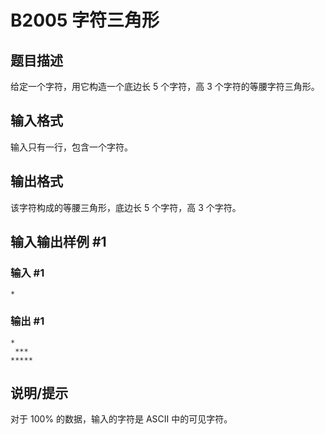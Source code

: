 # B2005 字符三角形

## 题目描述

给定一个字符，用它构造一个底边长 $5$ 个字符，高 $3$ 个字符的等腰字符三角形。

## 输入格式

输入只有一行，包含一个字符。

## 输出格式

该字符构成的等腰三角形，底边长 $5$ 个字符，高 $3$ 个字符。

## 输入输出样例 #1

### 输入 #1

```
*
```

### 输出 #1

```
*
 ***
*****
```

## 说明/提示

对于 $100 \%$ 的数据，输入的字符是 ASCII 中的可见字符。
